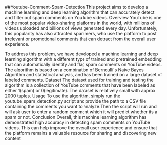 ##Youtube-Comment-Spam-Detection
This project aims to develop a machine learning and deep learning algorithm that can accurately detect and filter out spam comments on YouTube videos.
Overview
YouTube is one of the most popular video-sharing platforms in the world, with millions of videos uploaded and billions of views generated every day. Unfortunately, this popularity has also attracted spammers, who use the platform to post irrelevant or promotional comments that can detract from the overall user experience.

To address this problem, we have developed a machine learning and deep learning  algorithm with a different type of trained and pretrained embedding that can automatically identify and flag spam comments on YouTube videos. The algorithm is based on a combination of Bernoulli's Naive Bayes Algorithm and statistical analysis, and has been trained on a large dataset of labeled comments.
Dataset
The dataset used for training and testing the algorithm is a collection of YouTube comments that have been labeled as either 1(spam) or 0(legitimate). The dataset is relatively small with approx 2000 tuples.
Usage
To use the algorithm, simply run the youtube_spam_detection.py script and provide the path to a CSV file containing the comments you want to analyze.Then the script will run and will ask user to enter a random comment which it will predict whether its a spam or not.
Conclusion
Overall, this machine learning algorithm has demonstrated high accuracy in detecting spam comments on YouTube videos. This can help improve the overall user experience and ensure that the platform remains a valuable resource for sharing and discovering new content
